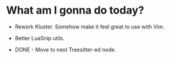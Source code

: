 # What am I gonna do today?

- Rework Kluster. Somehow make it feel great to use with Vim.


- Better LuaSnip utils.


- DONE - Move to next Treesitter-ed node.
